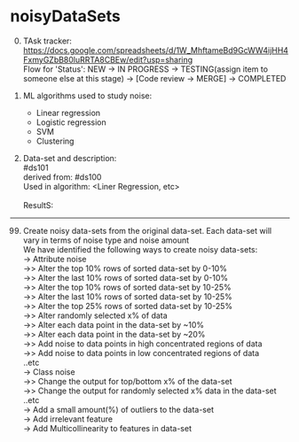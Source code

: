 # noisyDataSets

0. TAsk tracker:<br>
https://docs.google.com/spreadsheets/d/1W_MhftameBd9GcWW4ijHH4FxmyGZbB80luRRTA8CBEw/edit?usp=sharing <br>
Flow for 'Status': NEW -> IN PROGRESS -> TESTING(assign item to someone else at this stage) -> [Code review -> MERGE] -> COMPLETED

1. ML algorithms used to study noise:
    - Linear regression
    - Logistic regression
    - SVM
    - Clustering

2. Data-set and description:<br>
   #ds101<br>
   derived from: #ds100<br>
   Used in algorithm: <Liner Regression, etc> <br>
   <description of noise introduced><br>
   	ResultS:<br>

________________________________________________________________________________________________________________________________
99. Create noisy data-sets from the original data-set. Each data-set will vary in terms of noise type and noise amount<br>
    We have identified the following ways to create noisy data-sets:<br>
     -> Attribute noise<br>
       ->> Alter the top 10% rows of sorted data-set by 0-10% <br>
       ->> Alter the last 10% rows of sorted data-set by 0-10% <br>
       ->> Alter the top 10% rows of sorted data-set by 10-25% <br>
       ->> Alter the last 10% rows of sorted data-set by 10-25% <br>
       ->> Alter the top 25% rows of sorted data-set by 10-25%<br>
       ->> Alter randomly selected x% of data <br>
       ->> Alter each data point in the data-set by ~10% <br>
       ->> Alter each data point in the data-set by ~20%  <br>
       ->> Add noise to data points in high concentrated regions of data <br>
       ->> Add noise to data points in low concentrated regions of data <br>
       ..etc<br>
     -> Class noise<br>
       ->> Change the output for top/bottom x% of the data-set<br>
       ->> Change the output for randomly selected x% data in the data-set<br>
       ..etc<br>
     -> Add a small amount(%) of outliers to the data-set<br>
     -> Add irrelevant feature<br>
     -> Add Multicollinearity to features in data-set<br>
